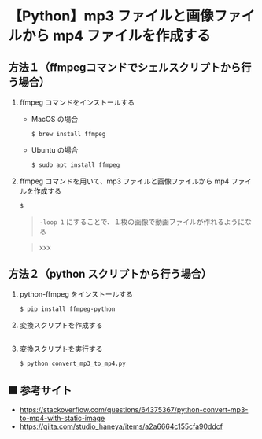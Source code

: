 # 【Python】mp3 ファイルと画像ファイルから mp4 ファイルを作成する

## 方法１（ffmpegコマンドでシェルスクリプトから行う場合）

1. ffmpeg コマンドをインストールする
    - MacOS の場合
        ```sh
        $ brew install ffmpeg
        ```
    - Ubuntu の場合
        ```sh
        $ sudo apt install ffmpeg
        ```

1. ffmpeg コマンドを用いて、mp3 ファイルと画像ファイルから mp4 ファイルを作成する
    ```sh
    $ 
    ```

    > `-loop 1` にすることで、１枚の画像で動画ファイルが作れるようになる

    > xxx

## 方法２（python スクリプトから行う場合）

1. python-ffmpeg をインストールする
    ```sh
    $ pip install ffmpeg-python
    ```

1. 変換スクリプトを作成する
    ```python
    ```
    
1. 変換スクリプトを実行する
    ```sh
    $ python convert_mp3_to_mp4.py
    ```

## ■ 参考サイト
- https://stackoverflow.com/questions/64375367/python-convert-mp3-to-mp4-with-static-image
- https://qiita.com/studio_haneya/items/a2a6664c155cfa90ddcf
